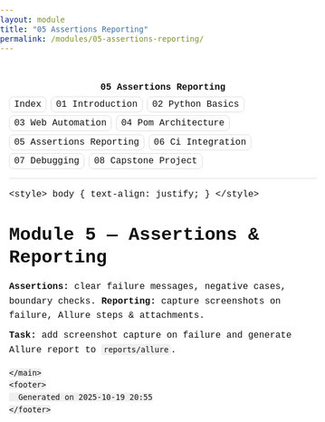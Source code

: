 ```yaml
---
layout: module
title: "05 Assertions Reporting"
permalink: /modules/05-assertions-reporting/
---
```


<!DOCTYPE html>
<html lang="en">
<meta charset="utf-8">
<meta name="viewport" content="width=device-width, initial-scale=1">
<title>05 Assertions Reporting</title>
<style>
:root{
  --bg:#fff;
  --fg:#111;
  --muted:#555;
  --border:#ddd;
}
*{box-sizing:border-box}
html,body{margin:0;padding:0;background:var(--bg);color:var(--fg);font:16px/1.6 ui-monospace,SFMono-Regular,Menlo,Monaco,Consolas,"Liberation Mono","Courier New",monospace}
.container{max-width:72ch;margin:0 auto;padding:2rem 1rem}
header{margin-bottom:1rem;border-bottom:1px solid var(--border);padding-bottom:0.75rem}
h1,h2,h3,h4,h5,h6{line-height:1.25;margin:1.2em 0 0.6em}
p{margin:0.6em 0}
a{color:inherit;text-decoration:underline}
nav ul{list-style:none;padding:0;margin:0.25rem 0;display:flex;flex-wrap:wrap;gap:0.5rem}
nav a{padding:0.25rem 0.5rem;border:1px solid var(--border);border-radius:0.5rem;text-decoration:none}
footer{margin-top:2rem;color:var(--muted);font-size:0.9em}
pre.code{background:#f6f6f6;border:1px solid var(--border);padding:1rem;overflow:auto;border-radius:0.5rem}
code{background:#f0f0f0;padding:0.1rem 0.25rem;border-radius:0.25rem}
blockquote{border-left:3px solid var(--border);margin:1rem 0;padding:0.1rem 0 0.1rem 1rem;color:var(--muted)}
hr{border:none;border-top:1px solid var(--border);margin:2rem 0}
ul,ol{padding-left:1.25rem}
.header-title{font-weight:700}
.breadcrumb{color:var(--muted);font-size:0.9em}
</style>
<body>
  <div class="container">
    <header>
      <div class="header-title">05 Assertions Reporting</div>
      <nav><ul><li><a href="index.html">Index</a></li><li><a href="01-introduction.html">01 Introduction</a></li><li><a href="02-python-basics.html">02 Python Basics</a></li><li><a href="03-web-automation.html">03 Web Automation</a></li><li><a href="04-pom-architecture.html">04 Pom Architecture</a></li><li><a href="05-assertions-reporting.html">05 Assertions Reporting</a></li><li><a href="06-ci-integration.html">06 Ci Integration</a></li><li><a href="07-debugging.html">07 Debugging</a></li><li><a href="08-capstone-project.html">08 Capstone Project</a></li></ul></nav>
    </header>
    <main>
      <p>&lt;style&gt; body { text-align: justify; } &lt;/style&gt;</p>
<h1>Module 5 — Assertions &amp; Reporting</h1>

<p><strong>Assertions:</strong> clear failure messages, negative cases, boundary checks. <strong>Reporting:</strong> capture screenshots on failure, Allure steps &amp; attachments.</p>

<p><strong>Task:</strong> add screenshot capture on failure and generate Allure report to <code>reports/allure</code>.</p>

    </main>
    <footer>
      Generated on 2025-10-19 20:55
    </footer>
  </div>
</body>
</html>
